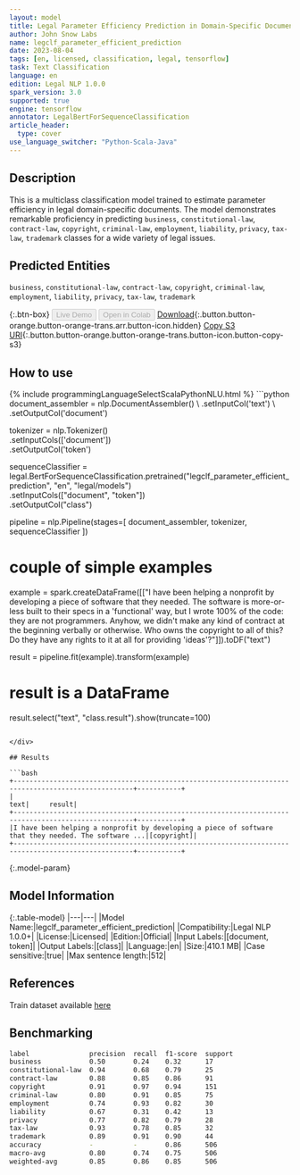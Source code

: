 ```yaml
---
layout: model
title: Legal Parameter Efficiency Prediction in Domain-Specific Documents
author: John Snow Labs
name: legclf_parameter_efficient_prediction
date: 2023-08-04
tags: [en, licensed, classification, legal, tensorflow]
task: Text Classification
language: en
edition: Legal NLP 1.0.0
spark_version: 3.0
supported: true
engine: tensorflow
annotator: LegalBertForSequenceClassification
article_header:
  type: cover
use_language_switcher: "Python-Scala-Java"
---
```


## Description

This is a multiclass classification model trained to estimate parameter efficiency in legal domain-specific documents. The model demonstrates remarkable proficiency in predicting `business`, `constitutional-law`, `contract-law`, `copyright`, `criminal-law`, `employment`, `liability`, `privacy`, `tax-law`, `trademark` classes for a wide variety of legal issues.

## Predicted Entities

`business`, `constitutional-law`, `contract-law`, `copyright`, `criminal-law`, `employment`, `liability`, `privacy`, `tax-law`, `trademark`

{:.btn-box}
<button class="button button-orange" disabled>Live Demo</button>
<button class="button button-orange" disabled>Open in Colab</button>
[Download](https://s3.amazonaws.com/auxdata.johnsnowlabs.com/legal/models/legclf_parameter_efficient_prediction_en_1.0.0_3.0_1691135028509.zip){:.button.button-orange.button-orange-trans.arr.button-icon.hidden}
[Copy S3 URI](s3://auxdata.johnsnowlabs.com/legal/models/legclf_parameter_efficient_prediction_en_1.0.0_3.0_1691135028509.zip){:.button.button-orange.button-orange-trans.button-icon.button-copy-s3}

## How to use



<div class="tabs-box" markdown="1">
{% include programmingLanguageSelectScalaPythonNLU.html %}
```python
document_assembler = nlp.DocumentAssembler() \
    .setInputCol('text') \
    .setOutputCol('document')

tokenizer = nlp.Tokenizer() \
    .setInputCols(['document']) \
    .setOutputCol('token')

sequenceClassifier = legal.BertForSequenceClassification.pretrained("legclf_parameter_efficient_prediction", "en", "legal/models") \
    .setInputCols(["document", "token"]) \
    .setOutputCol("class")

pipeline = nlp.Pipeline(stages=[
    document_assembler,
    tokenizer,
    sequenceClassifier
])

# couple of simple examples
example = spark.createDataFrame([["I have been helping a nonprofit by developing a piece of software that they needed. The software is more-or-less built to their specs in a 'functional' way, but I wrote 100% of the code: they are not programmers. Anyhow, we didn't make any kind of contract at the beginning verbally or otherwise. Who owns the copyright to all of this? Do they have any rights to it at all for providing 'ideas'?"]]).toDF("text")

result = pipeline.fit(example).transform(example)

# result is a DataFrame
result.select("text", "class.result").show(truncate=100)
```

</div>

## Results

```bash
+----------------------------------------------------------------------------------------------------+-----------+
|                                                                                                text|     result|
+----------------------------------------------------------------------------------------------------+-----------+
|I have been helping a nonprofit by developing a piece of software that they needed. The software ...|[copyright]|
+----------------------------------------------------------------------------------------------------+-----------+

```

{:.model-param}
## Model Information

{:.table-model}
|---|---|
|Model Name:|legclf_parameter_efficient_prediction|
|Compatibility:|Legal NLP 1.0.0+|
|License:|Licensed|
|Edition:|Official|
|Input Labels:|[document, token]|
|Output Labels:|[class]|
|Language:|en|
|Size:|410.1 MB|
|Case sensitive:|true|
|Max sentence length:|512|

## References

Train dataset available [here](https://huggingface.co/datasets/jonathanli/law-stack-exchange)

## Benchmarking

```bash
label               precision  recall  f1-score  support
business            0.50       0.24    0.32      17      
constitutional-law  0.94       0.68    0.79      25      
contract-law        0.88       0.85    0.86      91      
copyright           0.91       0.97    0.94      151     
criminal-law        0.80       0.91    0.85      75      
employment          0.74       0.93    0.82      30      
liability           0.67       0.31    0.42      13      
privacy             0.77       0.82    0.79      28      
tax-law             0.93       0.78    0.85      32      
trademark           0.89       0.91    0.90      44      
accuracy            -          -       0.86      506     
macro-avg           0.80       0.74    0.75      506     
weighted-avg        0.85       0.86    0.85      506     
```